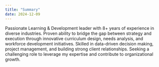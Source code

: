 ```yaml
---
title: "Summary"
date: 2024-12-09
---
```


Passionate Learning & Development leader with 8+ years of experience in diverse industries. Proven ability to bridge the gap between strategy and execution through innovative curriculum design, needs analysis, and workforce development initiatives. Skilled in data-driven decision making, project management, and building strong client relationships. Seeking a challenging role to leverage my expertise and contribute to organizational growth. 
